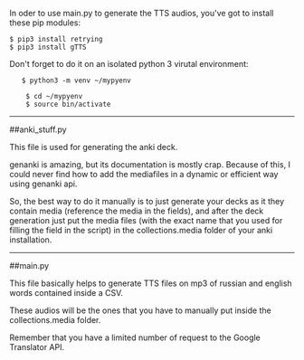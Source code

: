 In oder to use main.py to generate the TTS audios, you've got to install these pip modules:

```
$ pip3 install retrying
$ pip3 install gTTS
```

Don't forget to do it on an isolated python 3 virutal environment:

```
   $ python3 -m venv ~/mypyenv
```

```
    $ cd ~/mypyenv
    $ source bin/activate
```

------

##anki_stuff.py

This file is used for generating the anki deck.

genanki is amazing, but its documentation is mostly crap. Because of this, I could never find
how to add the mediafiles in a dynamic or efficient way using genanki api.

So, the best way to do it manually is to just generate your decks as it they contain media
(reference the media in the fields), and after the deck generation just put the media files
(with the exact name that you used for filling the field in the script) in the collections.media folder
of your anki installation.

---------------------
##main.py

This file basically helps to generate TTS files on mp3 of russian and english words
contained inside a CSV.

These audios will be the ones that you have to manually put inside the collections.media
folder.

Remember that you have a limited number of request to the Google Translator API.